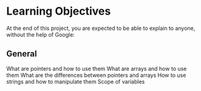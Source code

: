 # Learning Objectives

At the end of this project, you are expected to be able to explain to anyone, without the help of Google:

## General

What are pointers and how to use them
What are arrays and how to use them
What are the differences between pointers and arrays
How to use strings and how to manipulate them
Scope of variables
